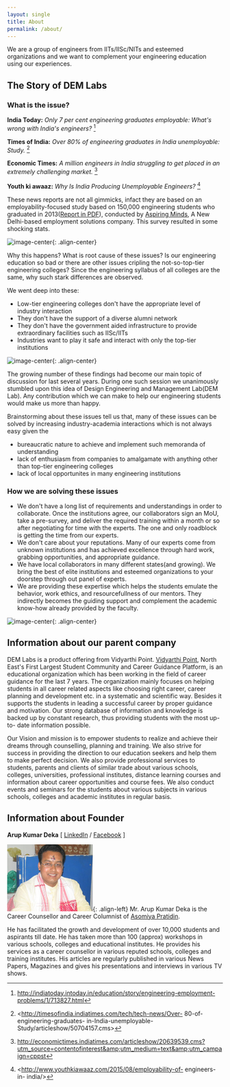 ```yaml
---
layout: single
title: About
permalink: /about/
---
```


We are a group of engineers from IITs/IISc/NITs and esteemed organizations and we want to complement your engineering education using our experiences.

## The Story of DEM Labs

### What is the issue?

**India Today:** *Only 7 per cent engineering graduates employable: What's wrong with India's engineers?* [^1]

**Times of India:** *Over 80% of engineering graduates in India unemployable: Study.* [^2]

**Economic Times:** *A million engineers in India struggling to get placed in an extremely challenging market.* [^3]

**Youth ki awaaz:** *Why Is India Producing Unemployable Engineers?* [^4]

[^1]: <http://indiatoday.intoday.in/education/story/engineering-employment-problems/1/713827.html>

[^2]: <http://timesofindia.indiatimes.com/tech/tech-news/Over- 80-of- engineering-graduates- in-India-unemployable- Study/articleshow/50704157.cms>

[^3]: <http://economictimes.indiatimes.com/articleshow/20639539.cms?utm_source=contentofinterest&amp;utm_medium=text&amp;utm_campaign=cppst>

[^4]: <http://www.youthkiawaaz.com/2015/08/employability-of- engineers-in- india/>

These news reports are not all gimmicks, infact they are based on an employability-focused study based on 150,000 engineering students who graduated in 2013([Report in PDF](http://www.aspiringminds.com/sites/default/files/National%20Employability%20Report%20-%20Engineers%20Annual%20Report%202016.pdf)), conducted by [Aspiring Minds](http://www.aspiringminds.com/), A New Delhi-based employment solutions company. This survey resulted in some shocking stats.

![image-center](http://media2.intoday.in/indiatoday/images/stories//2016July/1_071316033903.jpg){: .align-center}

Why this happens? What is root cause of these issues? Is our engineering education so bad or there are other issues cripling the not-so-top-tier engineering colleges? Since the engineering syllabus of all colleges are the same, why such stark differences are observed. 

We went deep into these:

- Low-tier engineering colleges don't have the appropriate level of industry interaction
- They don't have the support of a diverse alumni network
- They don't have the government aided infrastructure to provide extraordinary facilities such as IISc/IITs
- Industries want to play it safe and interact with only the top-tier institutions

![image-center](http://media2.intoday.in/indiatoday/images/stories//2016July/8_071316033903.jpg){: .align-center}

The growing number of these findings had become our main topic of discussion for last several years. During one such session we unanimously stumbled upon this idea of Design Engineering and Management Lab(DEM Lab). Any contribution which we can make to help our engineering students would make us more than happy.

Brainstorming about these issues tell us that, many of these issues can be solved by increasing industry-academia interactions which is not always easy given the 

- bureaucratic nature to achieve and implement such memoranda of understanding
- lack of enthusiasm from companies to amalgamate with anything other than top-tier engineering colleges
- lack of local opportunites in many engineering institutions

### How we are solving these issues

- We don't have a long list of requirements and understandings in order to collaborate. Once the institutions agree, our collaborators sign an MoU, take a pre-survey, and deliver the required training within a month or so after negotiating for time with the experts. The one and only roadblock is getting the time from our experts.
- We don't care about your reputations. Many of our experts come from unknown institutions and has achieved excellence through hard work, grabbing opportunities, and appropriate guidance.
- We have local collaborators in many different states(and growing). We bring the best of elite institutions and esteemed organizations to your doorstep through out panel of experts.
- We are providing these expertise which helps the students emulate the behavior, work ethics, and resourcefullness of our mentors. They indirectly becomes the guiding support and complement the academic know-how already provided by the faculty.

![image-center](http://www.aspiringminds.com/sites/default/files/new%20collage%20copy_0.jpg){: .align-center}

## Information about our parent company

DEM Labs is a product offering from Vidyarthi Point. [Vidyarthi Point](http://vidyarthipoint.com/en/), North East's First Largest Student Community and Career Guidance Platform, is an educational organization which has been working in the field of career guidance for the last 7 years. The organization mainly focuses on helping students in all career related aspects like choosing right career, career planning and development etc. in a systematic and scientific way. Besides it supports the students in leading a successful career by proper guidance and motivation. Our strong database of information and knowledge is backed up by constant research, thus providing students with the most up-to- date information possible.

Our Vision and mission is to empower students to realize and achieve their dreams through counselling, planning and training. We also strive for success in providing the direction to our education seekers and help them to make perfect decision. We also provide professional services to students, parents and clients of similar trade about various schools, colleges, universities, professional institutes, distance learning courses and information about career opportunities and course fees. We also conduct events and seminars for the students about various subjects in various schools, colleges and academic institutes in regular basis.


## Information about Founder

**Arup Kumar Deka** [ [LinkedIn](https://in.linkedin.com/in/arup-kumar-deka-8a599297) / [Facebook](https://www.facebook.com/arupkumar.deka.391/) ]

![image-left](/images/founder_arup.png){: .align-left} Mr. Arup Kumar Deka is the Career Counsellor and Career Columnist of [Asomiya Pratidin](http://asomiyapratidin.in/). 

He has facilitated the growth and development of over 10,000 students and aspirants till date. He has taken more than 100 (approx) workshops in various schools, colleges and educational institutes. He provides his services as a career counsellor in various reputed schools, colleges and training institutes. His articles are regularly published in various News Papers, Magazines and gives his presentations and interviews in various TV shows.
